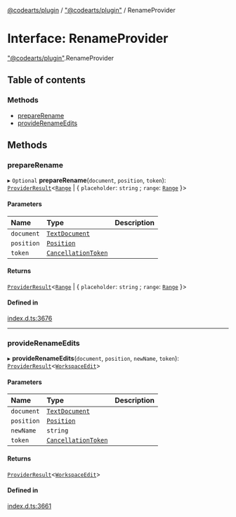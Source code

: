 [@codearts/plugin](../README.md) / ["@codearts/plugin"](../modules/_codearts_plugin_.md) / RenameProvider

# Interface: RenameProvider

["@codearts/plugin"](../modules/_codearts_plugin_.md).RenameProvider

## Table of contents

### Methods

- [prepareRename](codearts_plugin_.RenameProvider.md#preparerename)
- [provideRenameEdits](codearts_plugin_.RenameProvider.md#providerenameedits)

## Methods

### prepareRename

▸ `Optional` **prepareRename**(`document`, `position`, `token`): [`ProviderResult`](../modules/_codearts_plugin_.md#providerresult)<[`Range`](../classes/codearts_plugin_.Range.md) \| { `placeholder`: `string` ; `range`: [`Range`](../classes/codearts_plugin_.Range.md)  }\>

#### Parameters

| Name | Type | Description |
| :------ | :------ | :------ |
| `document` | [`TextDocument`](codearts_plugin_.TextDocument.md) |  |
| `position` | [`Position`](../classes/codearts_plugin_.Position.md) |  |
| `token` | [`CancellationToken`](codearts_plugin_.CancellationToken.md) |  |

#### Returns

[`ProviderResult`](../modules/_codearts_plugin_.md#providerresult)<[`Range`](../classes/codearts_plugin_.Range.md) \| { `placeholder`: `string` ; `range`: [`Range`](../classes/codearts_plugin_.Range.md)  }\>

#### Defined in

[index.d.ts:3676](https://github.com/huaweicloud/cloudide-plugin-api/blob/203b986/index.d.ts#L3676)

___

### provideRenameEdits

▸ **provideRenameEdits**(`document`, `position`, `newName`, `token`): [`ProviderResult`](../modules/_codearts_plugin_.md#providerresult)<[`WorkspaceEdit`](../classes/codearts_plugin_.WorkspaceEdit.md)\>

#### Parameters

| Name | Type | Description |
| :------ | :------ | :------ |
| `document` | [`TextDocument`](codearts_plugin_.TextDocument.md) |  |
| `position` | [`Position`](../classes/codearts_plugin_.Position.md) |  |
| `newName` | `string` |  |
| `token` | [`CancellationToken`](codearts_plugin_.CancellationToken.md) |  |

#### Returns

[`ProviderResult`](../modules/_codearts_plugin_.md#providerresult)<[`WorkspaceEdit`](../classes/codearts_plugin_.WorkspaceEdit.md)\>

#### Defined in

[index.d.ts:3661](https://github.com/huaweicloud/cloudide-plugin-api/blob/203b986/index.d.ts#L3661)
